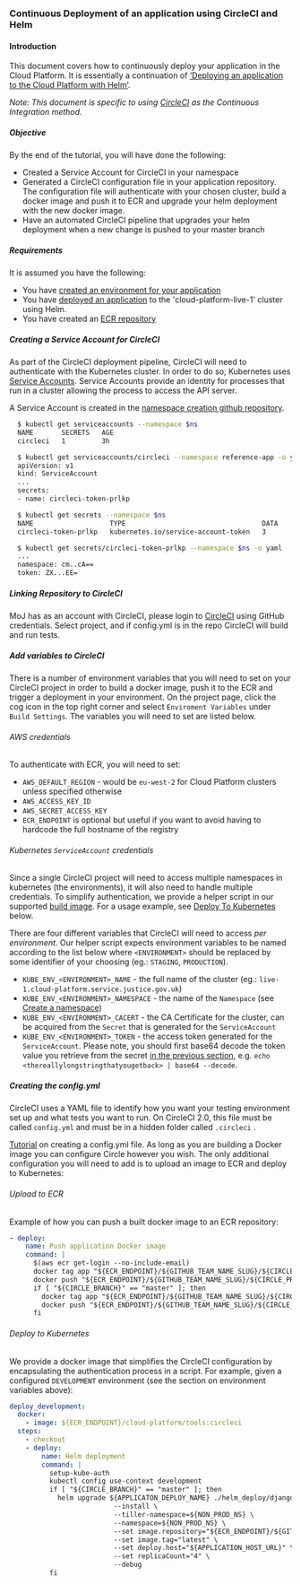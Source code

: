 ### Continuous Deployment of an application using CircleCI and Helm

#### Introduction
This document covers how to continuously deploy your application in the Cloud Platform. It is essentially a continuation of [‘Deploying an application to the Cloud Platform with Helm’][deploy-helm].

*Note: This document is specific to using [CircleCI](https://circleci.com/) as the Continuous Integration method.*

##### Objective
By the end of the tutorial, you will have done the following:

- Created a Service Account for CircleCI in your namespace
- Generated a CircleCI configuration file in your application repository. The configuration file will authenticate with your chosen cluster, build a docker image and push it to ECR and upgrade your helm deployment with the new docker image.
- Have an automated CircleCI pipeline that upgrades your helm deployment when a new change is pushed to your master branch

##### Requirements
It is assumed you have the following:

 - You have [created an environment for your application][env-create]
 - You have [deployed an application][deploy-helm] to the 'cloud-platform-live-1' cluster using Helm.
 - You have created an [ECR repository][ecr-setup]

##### Creating a Service Account for CircleCI
As part of the CircleCI deployment pipeline, CircleCI will need to authenticate with the Kubernetes cluster. In order to do so, Kubernetes uses [Service Accounts](https://kubernetes.io/docs/tasks/configure-pod-container/configure-service-account/). Service Accounts provide an identity for processes that run in a cluster allowing the process to access the API server.

A Service Account is created in the [namespace creation github repository](https://github.com/ministryofjustice/cloud-platform-environments/tree/master/namespaces).

```bash
  $ kubectl get serviceaccounts --namespace $ns
  NAME       SECRETS   AGE
  circleci   1         3h

  $ kubectl get serviceaccounts/circleci --namespace reference-app -o yaml
  apiVersion: v1
  kind: ServiceAccount
  ...
  secrets:
  - name: circleci-token-prlkp

  $ kubectl get secrets --namespace $ns
  NAME                   TYPE                                  DATA      AGE
  circleci-token-prlkp   kubernetes.io/service-account-token   3         3h

  $ kubectl get secrets/circleci-token-prlkp --namespace $ns -o yaml
  ...
  namespace: cm..cA==
  token: ZX...EE=
```

##### Linking Repository to CircleCI
MoJ has as an account with CircleCI, please login to [CircleCI](https://circleci.com/dashboard) using GitHub credentials. Select project, and if config.yml is in the repo CircleCI will build and run tests.

##### Add variables to CircleCI
There is a number of environment variables that you will need to set on your CircleCI project in order to build a docker image, push it to the ECR and trigger a deployment in your environment. On the project page, click the cog icon in the top right corner and select `Enviroment Variables` under `Build Settings`. The variables you will need to set are listed below.

###### AWS credentials

To authenticate with ECR, you will need to set:

- `AWS_DEFAULT_REGION` - would be `eu-west-2` for Cloud Platform clusters unless specified otherwise
- `AWS_ACCESS_KEY_ID`
- `AWS_SECRET_ACCESS_KEY`
- `ECR_ENDPOINT` is optional but useful if you want to avoid having to hardcode the full hostname of the registry

###### Kubernetes `ServiceAccount` credentials
Since a single CircleCI project will need to access multiple namespaces in kubernetes (the environments), it will also need to handle multiple credentials. To simplify authentication, we provide a helper script in our supported [build image](https://github.com/ministryofjustice/cloud-platform-tools-image). For a usage example, see [Deploy To Kubernetes](###upload-to-ecr) below.

There are four different variables that CircleCI will need to access *per environment*. Our helper script expects environment variables to be named according to the list below where `<ENVIRONMENT>` should be replaced by some identifier of your choosing (eg.: `STAGING`, `PRODUCTION`).

- `KUBE_ENV_<ENVIRONMENT>_NAME` - the full name of the cluster (eg.: `live-1.cloud-platform.service.justice.gov.uk`)
- `KUBE_ENV_<ENVIRONMENT>_NAMESPACE` - the name of the `Namespace` (see [Create a namespace][env-create])
- `KUBE_ENV_<ENVIRONMENT>_CACERT` - the CA Certificate for the cluster, can be acquired from the `Secret` that is generated for the `ServiceAccount`
- `KUBE_ENV_<ENVIRONMENT>_TOKEN` - the access token generated for the `ServiceAccount`. Please note, you should first base64 decode the token value you retrieve from the secret [in the previous section](###creating-a-service-account-for-circleci), e.g. `echo <thereallylongstringthatyougetback> | base64 --decode`.

##### Creating the config.yml
CircleCI uses a YAML file to identify how you want your testing environment set up and what tests you want to run. On CircleCI 2.0, this file must be called ```config.yml``` and must be in a hidden folder called ```.circleci``` .

[Tutorial](https://circleci.com/docs/2.0/tutorials/) on creating a config.yml file. As long as you are building a Docker image you can configure Circle however you wish. The only additional configuration you will need to add is to upload an image to ECR and deploy to Kubernetes:

###### Upload to ECR

Example of how you can push a built docker image to an ECR repository:

```yaml
- deploy:
    name: Push application Docker image
    command: |
      $(aws ecr get-login --no-include-email)
      docker tag app "${ECR_ENDPOINT}/${GITHUB_TEAM_NAME_SLUG}/${CIRCLE_PROJECT_REPONAME}:${CIRCLE_SHA1}"
      docker push "${ECR_ENDPOINT}/${GITHUB_TEAM_NAME_SLUG}/${CIRCLE_PROJECT_REPONAME}:${CIRCLE_SHA1}"
      if [ "${CIRCLE_BRANCH}" == "master" ]; then
        docker tag app "${ECR_ENDPOINT}/${GITHUB_TEAM_NAME_SLUG}/${CIRCLE_PROJECT_REPONAME}:latest"
        docker push "${ECR_ENDPOINT}/${GITHUB_TEAM_NAME_SLUG}/${CIRCLE_PROJECT_REPONAME}:latest"
      fi
```
###### Deploy to Kubernetes

We provide a docker image that simplifies the CircleCI configuration by encapsulating the authentication process in a script. For example, given a configured `DEVELOPMENT` environment (see the section on environment variables above):

```yaml
deploy_development:
  docker:
    - image: ${ECR_ENDPOINT}/cloud-platform/tools:circleci
  steps:
    - checkout
    - deploy:
        name: Helm deployment
        command: |
          setup-kube-auth
          kubectl config use-context development
          if [ "${CIRCLE_BRANCH}" == "master" ]; then
            helm upgrade ${APPLICATON_DEPLOY_NAME} ./helm_deploy/django-app/. \
                          --install \
                          --tiller-namespace=${NON_PROD_NS} \
                          --namespace=${NON_PROD_NS} \
                          --set image.repository="${ECR_ENDPOINT}/${GITHUB_TEAM_NAME_SLUG}/${CIRCLE_PROJECT_REPONAME}" \
                          --set image.tag="latest" \
                          --set deploy.host="${APPLICATION_HOST_URL}" \
                          --set replicaCount="4" \
                          --debug
          fi
```

[deploy-helm]: tasks.html#deploying-an-application-to-the-cloud-platform-with-helm
[ecr-setup]: tasks.html#creating-an-ecr-repository
[env-create]: tasks.html#creating-a-cloud-platform-environment

